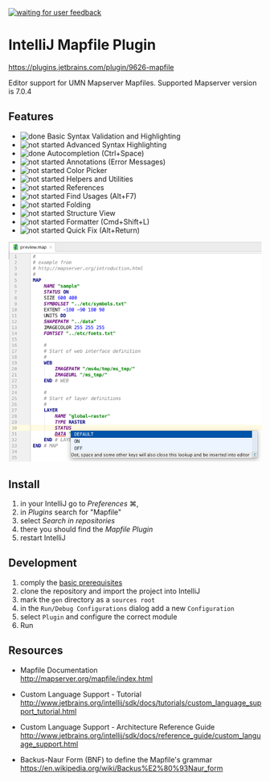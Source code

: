 [![waiting for user feedback](https://img.shields.io/badge/status-waiting--for--user--feedback-yellow.svg)](https://github.com/dnltsk/intellij-mapfile-plugin/issues)

# IntelliJ Mapfile Plugin

https://plugins.jetbrains.com/plugin/9626-mapfile

Editor support for UMN Mapserver Mapfiles. Supported Mapserver version is 7.0.4

## Features

* ![done](https://img.shields.io/badge/status-done-green.svg) Basic Syntax Validation and Highlighting
* ![not started](https://img.shields.io/badge/status-not%20started-lightgray.svg) Advanced Syntax Highlighting
* ![done](https://img.shields.io/badge/status-done-green.svg) Autocompletion (Ctrl+Space)
* ![not started](https://img.shields.io/badge/status-not%20started-lightgray.svg) Annotations (Error Messages)
* ![not started](https://img.shields.io/badge/status-not%20started-lightgray.svg) Color Picker
* ![not started](https://img.shields.io/badge/status-not%20started-lightgray.svg) Helpers and Utilities
* ![not started](https://img.shields.io/badge/status-not%20started-lightgray.svg) References
* ![not started](https://img.shields.io/badge/status-not%20started-lightgray.svg) Find Usages (Alt+F7)
* ![not started](https://img.shields.io/badge/status-not%20started-lightgray.svg) Folding
* ![not started](https://img.shields.io/badge/status-not%20started-lightgray.svg) Structure View
* ![not started](https://img.shields.io/badge/status-not%20started-lightgray.svg) Formatter (Cmd+Shift+L)
* ![not started](https://img.shields.io/badge/status-not%20started-lightgray.svg) Quick Fix (Alt+Return)
 
![preview](resources/META-INF/preview-screenshot.png "preview")

## Install

1. in your IntelliJ go to _Preferences_ ⌘,
2. in _Plugins_ search for "Mapfile"
3. select _Search in repositories_
4. there you should find the _Mapfile Plugin_
5. restart IntelliJ

## Development

1. comply the [basic prerequisites](http://www.jetbrains.org/intellij/sdk/docs/tutorials/custom_language_support/prerequisites.html) 
2. clone the repository and import the project into IntelliJ
3. mark the `gen` directory as a `sources root`
4. in the `Run/Debug Configurations` dialog add a new `Configuration`
5. select `Plugin` and configure the correct module
6. Run

## Resources

* Mapfile Documentation<br/>
http://mapserver.org/mapfile/index.html

* Custom Language Support - Tutorial<br/>
http://www.jetbrains.org/intellij/sdk/docs/tutorials/custom_language_support_tutorial.html

* Custom Language Support - Architecture Reference Guide<br/> http://www.jetbrains.org/intellij/sdk/docs/reference_guide/custom_language_support.html

* Backus-Naur Form (BNF) to define the Mapfile's grammar<br/>
https://en.wikipedia.org/wiki/Backus%E2%80%93Naur_form
